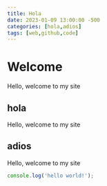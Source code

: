 ```yaml
---
title: Hola
date: 2023-01-09 13:00:00 -500
categories: [hola,adios]
tags: [web,github,code]
---
```


# Welcome

Hello, welcome to my site

## hola

Hello, welcome to my site
## adios

Hello, welcome to my site

```javascript
console.log('hello world!');
```